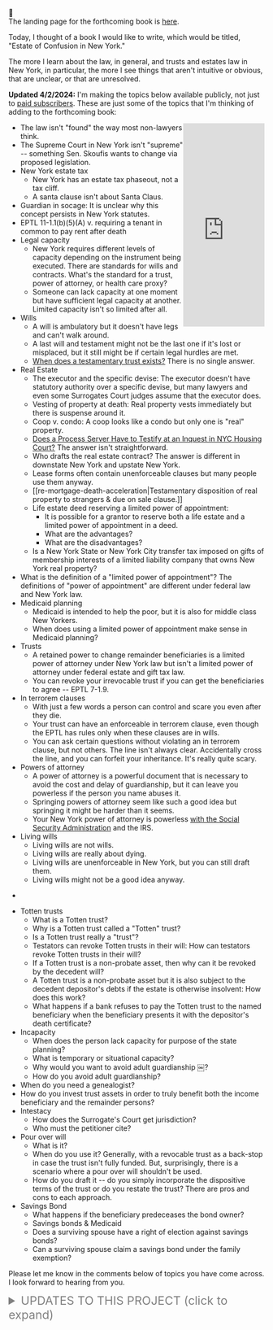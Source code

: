 <div class="kg-card kg-callout-card kg-callout-card-grey"><div class="kg-callout-emoji">📖</div><div class="kg-callout-text">The landing page for the forthcoming book is <a href="https://leanpub.com/estateofconfusion-newyork">here</a>.</div></div>

Today, I thought of a book I would like to write, which would be titled, "Estate of Confusion in New York."
   

The more I learn about the law, in general, and trusts and estates law in New York, in particular, the more I see things that aren't intuitive or obvious, that are unclear, or that are unresolved. 

<!-- [Paid Subscribers](https://www.willstrustsestates.info/#/portal/signup/) to this website can get an early preview of some topics, my thoughts, and progress updates as they join me on the journey of writing this book: -->

**Updated 4/2/2024:** I'm making the topics below available publicly, not just to [paid subscribers](https://www.willstrustsestates.info/#/portal/signup/). These are just some of the topics that I'm thinking of adding to the forthcoming book:

<iframe style="float: right;" width='160' height='400' src='https://leanpub.com/estateofconfusion-newyork/embed' frameborder='0' allowtransparency='true'></iframe> 


+ The law isn't "found" the way most non-lawyers think. 
+ The Supreme Court in New York isn't "supreme" -- something Sen. Skoufis wants to change via proposed legislation.  
+ New York estate tax 
	+ New York has an estate tax phaseout, not a tax cliff. 
	+ A santa clause isn't about Santa Claus. 
+ Guardian in socage: It is unclear why this concept persists in New York statutes.  
+ EPTL 11-1.1(b)(5)(A) v. requiring a tenant in common to pay rent after death 
+ Legal capacity 
	+ New York requires different levels of capacity depending on the instrument being executed. There are standards for wills and contracts. What's the standard for a trust, power of attorney, or health care proxy? 
	+ Someone can lack capacity at one moment but have sufficient legal capacity at another. Limited capacity isn't so limited after all. 
+ Wills 
	+ A will is ambulatory but it doesn't have legs and can't walk around. 
	+ A last will and testament might not be the last one if it's lost or misplaced, but it still might be if certain legal hurdles are met. 
	+ [When does a testamentary trust exists?](https://www.willstrustsestates.info/what-is-the-date-for-a-testamentary-trust-under-new-york-law/) There is no single answer. 
+ Real Estate 
	+ The executor and the specific devise: The executor doesn't have statutory authority over a specific devise, but many lawyers and even some Surrogates Court judges assume that the executor does. 
	+ Vesting of property at death: Real property vests immediately but there is suspense around it. 
	+ Coop v. condo: A coop looks like a condo but only one is "real" property. 
	+ [Does a Process Server Have to Testify at an Inquest in NYC Housing Court?](https://www.willstrustsestates.info/does-a-processor-server-have-to-testify-at-an-inquest-in-nyc-housing-court/) The answer isn't straightforward. 
	+ Who drafts the real estate contract? The answer is different in downstate New York and upstate New York. 
	+ Lease forms often contain unenforceable clauses but many people use them anyway. <!-- Kuklin -->
	+ <a id="re-mortgage-death-acceleration"></a>[[re-mortgage-death-acceleration|Testamentary disposition of real property to strangers & due on sale clause.]]
	+ <a id="re-life-estate-poapl"></a>Life estate deed reserving a limited power of appointment: 
		+ It is possible for a grantor to reserve both a life estate and a limited power of appointment in a deed. 
		+  What are the advantages? <!-- control, incomplete gift -->
		+  What are the disadvantages? <!-- It can cause title problems. Medicaid issues. -->  
	+ <a id="re-llc-gift-transfer-tax"></a>Is a New York State or New York City transfer tax imposed on gifts of membership interests of a limited liability company that owns New York real property?   
+ <a id="poap-def"></a>What is the definition of a "limited power of appointment"? The definitions of "power of appointment" are different under federal law and New York law.   
+ Medicaid planning 
	+ Medicaid is intended to help the poor, but it is also for middle class New Yorkers. 
	+ <a id="medicaid-poapl"></a>When does using a limited power of appointment make sense in Medicaid planning?
+ Trusts 
	+ A retained power to change remainder beneficiaries is a limited power of attorney under New York law but isn't a limited power of attorney under federal estate and gift tax law. 
	+ You can revoke your irrevocable trust if you can get the beneficiaries to agree -- EPTL 7-1.9. 
+ In terrorem clauses 
	+ With just a few words a person can control and scare you even after they die. 
	+ Your trust can have an enforceable in terrorem clause, even though the EPTL has rules only when these clauses are in wills. 
	+ You can ask certain questions without violating an in terrorem clause, but not others. The line isn't always clear. Accidentally cross the line, and you can forfeit your inheritance. It's really quite scary.
+ Powers of attorney  
	+ A power of attorney is a powerful document that is necessary to avoid the cost and delay of guardianship, but it can leave you powerless if the person you name abuses it. 
	+ Springing powers of attorney seem like such a good idea but springing it might be harder than it seems.  
	+ Your New York power of attorney is powerless [with the Social Security Administration](https://www.willstrustsestates.info/your-power-of-attorney-means-nothing-to-the-social-security-administration/) and the IRS.
+ Living wills 
	+ Living wills are not wills. 
	+ Living wills are really about dying. 
	+ Living wills are unenforceable in New York, but you can still draft them. 
	+ Living wills might not be a good idea anyway. 
- <!-- 2024-01-12 Which law applies? -->  <!-- Red Casebook p.784: "N.Y. Est., Powers & Trusts Law §5-3.3 was repealed in 1981 (see Note 7 at page 736). Thus, if Rothko had died after 1981, under tradidonal principles only the Mark Rothko Foundation and the state attorney general, the overseer of charitable trusts, would have had standing to sue the executors. After Smithers v. St. Luke's-Roosevelt Hospital Center, page 751, however, it is an open question whether this is still true in New York." pdf-2024-02-12-1145 -->
+ <a id="totten"></a>Totten trusts
	+ What is a Totten trust?
	+ Why is a Totten trust called a "Totten" trust?
	+ Is a Totten trust really a "trust"?
	+ <a id="totten-revocable-by-will"></a>Testators can revoke Totten trusts in their will: How can testators revoke Totten trusts in their will?  
	+ If a Totten trust is a non-probate asset, then why can it be revoked by the decedent will?
	+ A Totten trust is a non-probate asset but it is also subject to the decedent depositor's debts if the estate is otherwise insolvent: How does this work?
	+ What happens if a bank refuses to pay the Totten trust to the named beneficiary when the beneficiary presents it with the depositor's death certificate?
+ Incapacity
	+ When does the person lack capacity for purpose of the state planning?
	+ What is temporary or situational capacity?
	+ Why would you want to avoid adult guardianship ￼?
	+ How do you avoid adult guardianship?
+ <a id="genealogist"></a>When do you need a genealogist? 
+ <a id="trust-invest"></a>How do you invest trust assets in order to truly benefit both the income beneficiary and the remainder persons?
+ <a id="intestacy"></a>Intestacy
	+ How does the Surrogate's Court get jurisdiction? 
	+ Who must the petitioner cite? 
+ <a id="pour-over"></a>Pour over will
	+ What is it?  
	+ When do you use it? Generally, with a revocable trust as a back-stop in case the trust isn't fully funded. But, surprisingly, there is a scenario where a pour over will shouldn't be used. 
	+ How do you draft it -- do you simply incorporate the dispositive terms of the trust or do you restate the trust? There are pros and cons to each approach. 
+ <a id="savings-bond"></a>Savings Bond 
	+ What happens if the beneficiary predeceases the bond owner? 
	+ Savings bonds & Medicaid
	+ Does a surviving spouse have a right of election against savings bonds? 
	+ Can a surviving spouse claim a savings bond under the family exemption? 

Please let me know in the comments below of topics you have come across. I look forward to hearing from you. 


<a id="updates"></a>


<details>
<summary style="color:grey; font-size: 23px;" >UPDATES TO THIS PROJECT (click to expand)</summary>
<br>

2024-04-02 - Made this page public. 

2024-03-31 - Added a question about [NYS and NYC transfer tax on gifts of membership interests of an LLC that owns real property](#re-llc-gift-transfer-tax). 

2024-03-21 - Added questions about [savings bonds](#savings-bond). 

2024-03-20 - Added questions about [pour over wills](#pour-over). 

2024-03-19 - Added questions about [intestacy](#intestacy): How does the Surrogate's Court get jurisdiction? Who must the petitioner cite? 

2024-03-17 - Added the question about [trust investment](#trust-invest).

2024-03-15 - (1) Added the question about a [genealogist](#genealogist). (2) Expanded the issues for [Totten trusts](#totten). 

2024-03-14 - Added question about [the revocation of a totten trusts by a will](#totten-revocable-by-will). 

2024-03-12 - Revised and expanded: Life estate deed reserving a limited power of appointment, [above](#re-life-estate-poapl). 

2024-03-10 - Created the book cover for the book. See [📖Estate of Confusion - New York](https://leanpub.com/estateofconfusion-newyork).

2024-03-08 - Added: (1) [What is the definition of a "limited power of appointment"?](#poap-def). (2) [When does using a limited power of appointment make sense in Medicaid planning?](#medicaid-poapl).

2024-03-07 - Added: [It is possible for a grantor to reserve both a life estate and a limited power of appointment in a deed, but it can cause title problems.](#re-life-estate-poapl)
  
2024-03-03 - Added ["testamentary disposition of real property to strangers & due on sale clause"](#re-mortgage-death-acceleration). 

2024-03-02 - Created a Leanpub book that I will start writing and updating, using the lean-writing method: [📖Estate of Confusion - New York](https://leanpub.com/estateofconfusion-newyork). 

2023-10-14 - (1) Came up with the idea for the book and a list topics. (2) Created a tag for posts on this site that are relevant to the book: [Estate of Confusion in NY](https://www.willstrustsestates.info/tag/estate-of-confusion-in-ny/). 

</details>